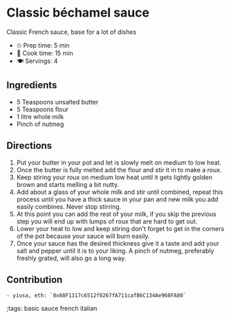# Classic béchamel sauce

Classic French sauce, base for a lot of dishes

- ⏲ Prep time: 5 min
- 🍳 Cook time: 15 min
- 🍽 Servings: 4

## Ingredients

- 5 Teaspoons unsalted butter
- 5 Teaspoons flour
- 1 litre whole milk
- Pinch of nutmeg

## Directions

1. Put your butter in your pot and let is slowly melt on medium to low heat.
2. Once the butter is fully melted add the flour and stir it in to make a roux.
3. Keep stiring your roux on medium low heat until it gets lightly golden brown and starts melling a bit nutty.
4. Add about a glass of your whole milk and stir until combined, repeat this process until you have a thick sauce in your pan and new milk you add easily combines. Never stop stirring.
5. At this point you can add the rest of your milk, if you skip the previous step you will end up with lumps of roux that are hard to get out.
6. Lower your heat to low and keep stiring don't forget to get in the corners of the pot because your sauce will burn easily.
7. Once your sauce has the desired thickness give it a taste and add your salt and pepper until it is to your liking. A pinch of nutmeg, preferably freshly grated, will also go a long way.

## Contribution

	- yiusa, eth: `0x68F1317c6512f0267fA711cafB6C134Ae968FA80`

;tags: basic sauce french italian
